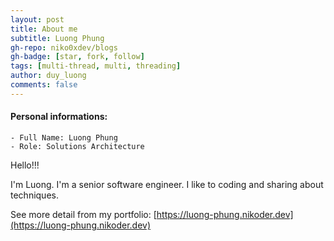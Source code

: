 ```yaml
---
layout: post
title: About me
subtitle: Luong Phung
gh-repo: niko0xdev/blogs
gh-badge: [star, fork, follow]
tags: [multi-thread, multi, threading]
author: duy_luong
comments: false
---
```


#### Personal informations:

    - Full Name: Luong Phung
    - Role: Solutions Architecture

Hello!!!

I'm Luong. I'm a senior software engineer. I like to coding and sharing about techniques.

See more detail from my portfolio: [https://luong-phung.nikoder.dev](https://luong-phung.nikoder.dev)
